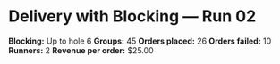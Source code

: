 # Delivery with Blocking — Run 02

**Blocking:** Up to hole 6 
**Groups:** 45
**Orders placed:** 26
**Orders failed:** 10
**Runners:** 2
**Revenue per order:** $25.00